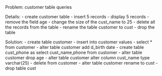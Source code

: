 Problem: customer table queries

Details: - create customer table
         - insert 5 records
         - display 5 records
         - remove the field age
         - change the size of the cust_name to 25
         - delete all the records from the table
         - rename the table customer to cust
         - drop the table

Solution:   - create table customer
            - insert into customer values
            - select * from customer
            - alter table customer add d_birth date
            - create table cust_phone as select cust_name,phone from customer
            - alter table customer drop age
            - alter table customer alter column cust_name type varchar(25)
            - delete from customer
            - alter table customer rename to cust
            - drop table cust

